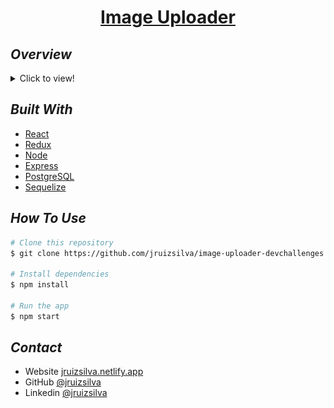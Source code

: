 <h1 align="center"><a href="https://image-uploader-devchallenges-io.vercel.app">Image Uploader</a></h1>

## _Overview_

<details>
  <summary>Click to view!</summary>
  <img src="image_uploader.gif">
</details>

## _Built With_

- [React](https://reactjs.org/)
- [Redux](https://redux.js.org/)
- [Node](https://nodejs.org/es/)
- [Express](https://expressjs.com/)
- [PostgreSQL](https://www.postgresql.org/)
- [Sequelize](https://sequelize.org/)

## _How To Use_

```bash
# Clone this repository
$ git clone https://github.com/jruizsilva/image-uploader-devchallenges.io

# Install dependencies
$ npm install

# Run the app
$ npm start
```

## _Contact_

- Website [jruizsilva.netlify.app](https://jruizsilva.netlify.app/)
- GitHub [@jruizsilva](https://github.com/jruizsilva)
- Linkedin [@jruizsilva](https://www.linkedin.com/in/jruizsilva/)

